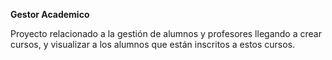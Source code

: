 **Gestor Academico**

Proyecto relacionado a la gestión de alumnos y profesores llegando a crear cursos, y visualizar a los alumnos que están inscritos a estos cursos.
